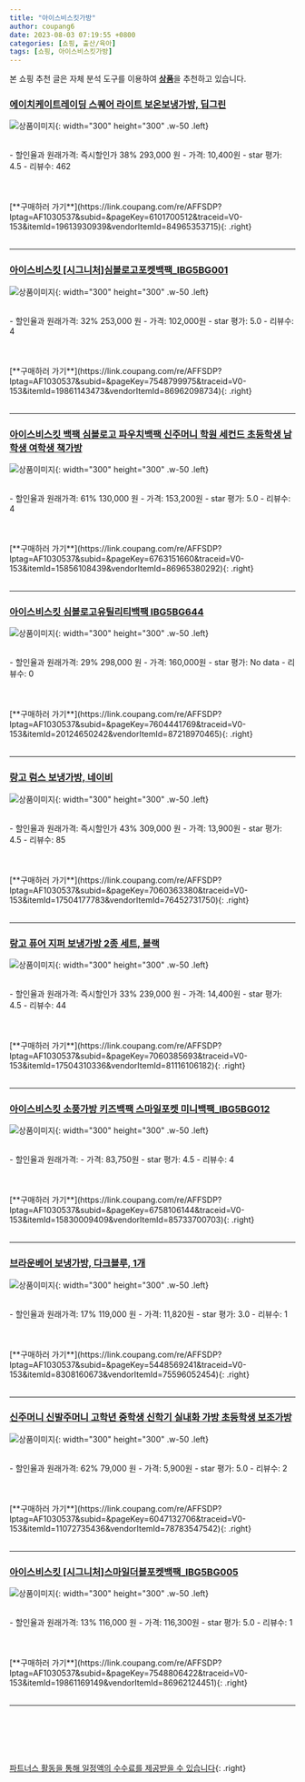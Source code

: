 ```yaml
---
title: "아이스비스킷가방"
author: coupang6
date: 2023-08-03 07:19:55 +0800
categories: [쇼핑, 출산/육아]
tags: [쇼핑, 아이스비스킷가방]
---
```


본 쇼핑 추천 글은 자체 분석 도구를 이용하여 [**상품**](https://link.coupang.com/a/bao1ui)을 추천하고 있습니다.

### [에이치케이트레이딩 스퀘어 라이트 보온보냉가방, 딥그린](https://link.coupang.com/re/AFFSDP?lptag=AF1030537&subid=&pageKey=6101700512&traceid=V0-153&itemId=19613930939&vendorItemId=84965353715)

![상품이미지](https://thumbnail7.coupangcdn.com/thumbnails/remote/230x230ex/image/retail/images/2023/02/06/10/1/102f1856-2816-4bd5-a107-a6498c572df1.jpg){: width="300" height="300" .w-50 .left}


<br>
- 할인율과 원래가격: 즉시할인가 38%  293,000   원
- 가격: 10,400원
- star 평가: 4.5
- 리뷰수: 462
<br>
<br>
<br>
<br>
[**구매하러 가기**](https://link.coupang.com/re/AFFSDP?lptag=AF1030537&subid=&pageKey=6101700512&traceid=V0-153&itemId=19613930939&vendorItemId=84965353715){: .right}
<br>
<br>

---

### [아이스비스킷 [시그니처]심볼로고포켓백팩_IBG5BG001](https://link.coupang.com/re/AFFSDP?lptag=AF1030537&subid=&pageKey=7548799975&traceid=V0-153&itemId=19861143473&vendorItemId=86962098734)

![상품이미지](https://thumbnail6.coupangcdn.com/thumbnails/remote/230x230ex/image/vendor_inventory/c107/f7b61062d13024cfb776f8a98198b3166a94719a74ec2085d06dae2566b4.jpg){: width="300" height="300" .w-50 .left}


<br>
- 할인율과 원래가격: 32%  253,000   원
- 가격: 102,000원
- star 평가: 5.0
- 리뷰수: 4
<br>
<br>
<br>
<br>
[**구매하러 가기**](https://link.coupang.com/re/AFFSDP?lptag=AF1030537&subid=&pageKey=7548799975&traceid=V0-153&itemId=19861143473&vendorItemId=86962098734){: .right}
<br>
<br>

---

### [아이스비스킷 백팩 심볼로고 파우치백팩 신주머니 학원 세컨드 초등학생 남학생 여학생 책가방](https://link.coupang.com/re/AFFSDP?lptag=AF1030537&subid=&pageKey=6763151660&traceid=V0-153&itemId=15856108439&vendorItemId=86965380292)

![상품이미지](https://thumbnail9.coupangcdn.com/thumbnails/remote/230x230ex/image/vendor_inventory/f33f/d399d116cebebbc2bc349d603b566fa93150a240163b5e468bbc1ad418f6.jpg){: width="300" height="300" .w-50 .left}


<br>
- 할인율과 원래가격: 61%  130,000   원
- 가격: 153,200원
- star 평가: 5.0
- 리뷰수: 4
<br>
<br>
<br>
<br>
[**구매하러 가기**](https://link.coupang.com/re/AFFSDP?lptag=AF1030537&subid=&pageKey=6763151660&traceid=V0-153&itemId=15856108439&vendorItemId=86965380292){: .right}
<br>
<br>

---

### [아이스비스킷 심볼로고유틸리티백팩 IBG5BG644](https://link.coupang.com/re/AFFSDP?lptag=AF1030537&subid=&pageKey=7604441769&traceid=V0-153&itemId=20124650242&vendorItemId=87218970465)

![상품이미지](https://thumbnail7.coupangcdn.com/thumbnails/remote/230x230ex/image/vendor_inventory/a8f5/9d6339f7870ea8cb3283d413f539a79151a0622421892154db74a9ebb22b.png){: width="300" height="300" .w-50 .left}


<br>
- 할인율과 원래가격: 29%  298,000   원
- 가격: 160,000원
- star 평가: No data
- 리뷰수: 0
<br>
<br>
<br>
<br>
[**구매하러 가기**](https://link.coupang.com/re/AFFSDP?lptag=AF1030537&subid=&pageKey=7604441769&traceid=V0-153&itemId=20124650242&vendorItemId=87218970465){: .right}
<br>
<br>

---

### [랑고 럼스 보냉가방, 네이비](https://link.coupang.com/re/AFFSDP?lptag=AF1030537&subid=&pageKey=7060363380&traceid=V0-153&itemId=17504177783&vendorItemId=76452731750)

![상품이미지](https://thumbnail8.coupangcdn.com/thumbnails/remote/230x230ex/image/retail/images/2874254711855859-8caf7d62-f0c0-4123-97e3-d57f2c438965.jpg){: width="300" height="300" .w-50 .left}


<br>
- 할인율과 원래가격: 즉시할인가 43%  309,000   원
- 가격: 13,900원
- star 평가: 4.5
- 리뷰수: 85
<br>
<br>
<br>
<br>
[**구매하러 가기**](https://link.coupang.com/re/AFFSDP?lptag=AF1030537&subid=&pageKey=7060363380&traceid=V0-153&itemId=17504177783&vendorItemId=76452731750){: .right}
<br>
<br>

---

### [랑고 퓨어 지퍼 보냉가방 2종 세트, 블랙](https://link.coupang.com/re/AFFSDP?lptag=AF1030537&subid=&pageKey=7060385693&traceid=V0-153&itemId=17504310336&vendorItemId=81116106182)

![상품이미지](https://thumbnail7.coupangcdn.com/thumbnails/remote/230x230ex/image/retail/images/2363651314380461-0a39c0ba-4a8f-4c8c-b7df-6b015b7056bf.jpg){: width="300" height="300" .w-50 .left}


<br>
- 할인율과 원래가격: 즉시할인가 33%  239,000   원
- 가격: 14,400원
- star 평가: 4.5
- 리뷰수: 44
<br>
<br>
<br>
<br>
[**구매하러 가기**](https://link.coupang.com/re/AFFSDP?lptag=AF1030537&subid=&pageKey=7060385693&traceid=V0-153&itemId=17504310336&vendorItemId=81116106182){: .right}
<br>
<br>

---

### [아이스비스킷 소풍가방 키즈백팩 스마일포켓 미니백팩_IBG5BG012](https://link.coupang.com/re/AFFSDP?lptag=AF1030537&subid=&pageKey=6758106144&traceid=V0-153&itemId=15830009409&vendorItemId=85733700703)

![상품이미지](https://thumbnail10.coupangcdn.com/thumbnails/remote/230x230ex/image/vendor_inventory/78c7/896f2f2040084145a2b25ca39615026c6acf895cfc5212a98ebccba9b948.png){: width="300" height="300" .w-50 .left}


<br>
- 할인율과 원래가격: 
- 가격: 83,750원
- star 평가: 4.5
- 리뷰수: 4
<br>
<br>
<br>
<br>
[**구매하러 가기**](https://link.coupang.com/re/AFFSDP?lptag=AF1030537&subid=&pageKey=6758106144&traceid=V0-153&itemId=15830009409&vendorItemId=85733700703){: .right}
<br>
<br>

---

### [브라운베어 보냉가방, 다크블루, 1개](https://link.coupang.com/re/AFFSDP?lptag=AF1030537&subid=&pageKey=5448569241&traceid=V0-153&itemId=8308160673&vendorItemId=75596052454)

![상품이미지](https://thumbnail6.coupangcdn.com/thumbnails/remote/230x230ex/image/rs_quotation_api/skurirjm/2a764543adc84b48be45704fc581da41.jpg){: width="300" height="300" .w-50 .left}


<br>
- 할인율과 원래가격: 17%  119,000   원
- 가격: 11,820원
- star 평가: 3.0
- 리뷰수: 1
<br>
<br>
<br>
<br>
[**구매하러 가기**](https://link.coupang.com/re/AFFSDP?lptag=AF1030537&subid=&pageKey=5448569241&traceid=V0-153&itemId=8308160673&vendorItemId=75596052454){: .right}
<br>
<br>

---

### [신주머니 신발주머니 고학년 중학생 신학기 실내화 가방 초등학생 보조가방](https://link.coupang.com/re/AFFSDP?lptag=AF1030537&subid=&pageKey=6047132706&traceid=V0-153&itemId=11072735436&vendorItemId=78783547542)

![상품이미지](https://thumbnail8.coupangcdn.com/thumbnails/remote/230x230ex/image/vendor_inventory/9c4f/a5edd74b12312408955f76c4eb9c55a0b43bd5220bfe0e0bdeba23947072.jpg){: width="300" height="300" .w-50 .left}


<br>
- 할인율과 원래가격: 62%  79,000   원
- 가격: 5,900원
- star 평가: 5.0
- 리뷰수: 2
<br>
<br>
<br>
<br>
[**구매하러 가기**](https://link.coupang.com/re/AFFSDP?lptag=AF1030537&subid=&pageKey=6047132706&traceid=V0-153&itemId=11072735436&vendorItemId=78783547542){: .right}
<br>
<br>

---

### [아이스비스킷 [시그니처]스마일더블포켓백팩_IBG5BG005](https://link.coupang.com/re/AFFSDP?lptag=AF1030537&subid=&pageKey=7548806422&traceid=V0-153&itemId=19861169149&vendorItemId=86962124451)

![상품이미지](https://thumbnail10.coupangcdn.com/thumbnails/remote/230x230ex/image/vendor_inventory/5950/27a538f84e0e5f2de9662fbff399e4443991fdc9dc005b3464a1920d0bbe.jpg){: width="300" height="300" .w-50 .left}


<br>
- 할인율과 원래가격: 13%  116,000   원
- 가격: 116,300원
- star 평가: 5.0
- 리뷰수: 1
<br>
<br>
<br>
<br>
[**구매하러 가기**](https://link.coupang.com/re/AFFSDP?lptag=AF1030537&subid=&pageKey=7548806422&traceid=V0-153&itemId=19861169149&vendorItemId=86962124451){: .right}
<br>
<br>

---
<br><br><br><br><br> [파트너스 활동을 통해 일정액의 수수료를 제공받을 수 있습니다](https://link.coupang.com/a/bao1ui){: .right}